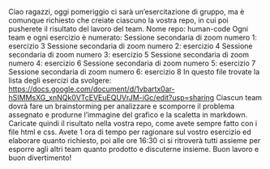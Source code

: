 Ciao ragazzi,
oggi pomeriggio ci sarà un’esercitazione di gruppo, ma è comunque richiesto che creiate ciascuno la vostra repo, in cui poi pusherete il risultato del lavoro del team.
Nome repo: human-code
Ogni team e ogni esercizio è numerato:
Sessione secondaria di zoom numero 1: esercizio 3
Sessione secondaria di zoom numero 2: esercizio 4
Sessione secondaria di zoom numero 3: esercizio 5
Sessione secondaria di zoom numero 4: esercizio 6
Sessione secondaria di zoom numero 5: esercizio 7
Sessione secondaria di zoom numero 6: esercizio 8
In questo file trovate la lista degli esercizi da svolgere:
https://docs.google.com/document/d/1vbartx0ar-hSIMMsXG_xnNQk0VTcEVEuEQUVrJM-iGc/edit?usp=sharing
Ciascun team dovrà fare un brainstorming per analizzare e scomporre il problema assegnato e produrne l’immagine del grafico e la scaletta in markdown.
Caricate quindi il risultato nella vostra repo, come avete sempre fatto con i file html e css.
Avete 1 ora di tempo per ragionare sul vostro esercizio ed elaborare quanto richiesto, poi alle ore 16:30 ci si ritroverà tutti assieme per esporre agli altri team quanto prodotto e discuterne insieme.
Buon lavoro e buon divertimento!